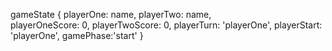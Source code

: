 gameState 
{ 
playerOne: name,
playerTwo: name,    
playerOneScore: 0, 
playerTwoScore: 0, 
playerTurn: 'playerOne', 
playerStart: 'playerOne', 
gamePhase:'start' }